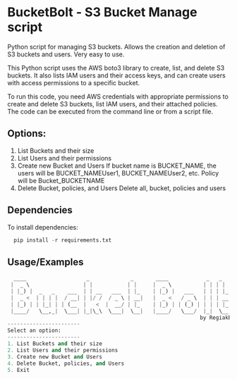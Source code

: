 # BucketBolt - S3 Bucket Manage script
Python script for managing S3 buckets. Allows the creation and deletion of S3 buckets and users. Very easy to use.

This Python script uses the AWS boto3 library to create, list, and delete S3 buckets. It also lists IAM users and their access keys, and can create users with access permissions to a specific bucket.

To run this code, you need AWS credentials with appropriate permissions to create and delete S3 buckets, list IAM users, and their attached policies. The code can be executed from the command line or from a script file.

## Options:

1. List Buckets and their size
2. List Users and their permissions
4. Create new Bucket and Users
    If bucket name is BUCKET_NAME, the users will be BUCKET_NAMEUser1, BUCKET_NAMEUser2, etc. 
    Policy will be Bucket_BUCKETNAME
4. Delete Bucket, policies, and Users
    Delete all, bucket, policies and users


## Dependencies

To install dependencies:

```python
  pip install -r requirements.txt
```

## Usage/Examples

```python
  ____                   _             _       ____            _   _
 |  _ \                 | |           | |     |  _ \          | | | |
 | |_) |  _   _    ___  | | __   ___  | |_    | |_) |   ___   | | | |_
 |  _ <  | | | |  / __| | |/ /  / _ \ | __|   |  _ <   / _ \  | | | __|
 | |_) | | |_| | | (__  |   <  |  __/ | |_    | |_) | | (_) | | | | |_
 |____/   \__,_|  \___| |_|\_\  \___|  \__|   |____/   \___/  |_|  \__|
                                                             by Regiakb
-----------------------
Select an option:
-----------------------
1. List Buckets and their size
2. List Users and their permissions
3. Create new Bucket and Users
4. Delete Bucket, policies, and Users
5. Exit
```
